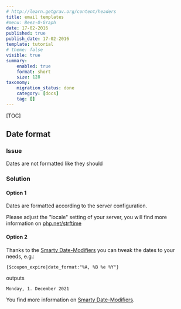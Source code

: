 ```yaml
---
# http://learn.getgrav.org/content/headers
title: email templates
#menu: Beez-O-Graph
date: 17-02-2016
published: true
publish_date: 17-02-2016
template: tutorial
# theme: false
visible: true
summary:
    enabled: true
    format: short
    size: 128
taxonomy:
    migration_status: done
    category: [docs]
    tag: []
---
```


[TOC]


## Date format

### Issue

Dates are not formatted like they should

### Solution

#### Option 1

Dates are formatted according to the server configuration.

Please adjust the "locale" setting of your server, you will find more information on [php.net/strftime](http://php.net/strftime)

#### Option 2

Thanks to the [Smarty Date-Modifiers](http://www.smarty.net/docs/en/language.modifier.date.format.tpl) you can tweak the dates to your needs, e.g.:

```
{$coupon_expire|date_format:"%A, %B %e %Y"}
```

outputs

```
Monday, 1. December 2021
```



You find more information on [Smarty Date-Modifiers](http://www.smarty.net/docs/en/language.modifier.date.format.tpl).